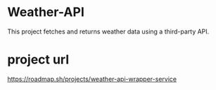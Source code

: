 # Weather-API
This project fetches and returns weather data using a third-party API.
# project url
https://roadmap.sh/projects/weather-api-wrapper-service
